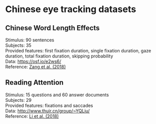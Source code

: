# Chinese eye tracking datasets

## Chinese Word Length Effects

Stimulus: 90 sentences  
Subjects: 35  
Provided features: first fixation duration, single fixation duration, gaze duration, total fixation duration, skipping probability    
Data: https://osf.io/e2ws6/  
Reference: [Zang et al. (2018)](https://psycnet.apa.org/fulltext/2018-58848-001.pdf)  

## Reading Attention

Stimulus: 15 questions and 60 answer documents  
Subjects: 29  
Provided features: fixations and saccades    
Data: http://www.thuir.cn/group/~YQLiu/    
Reference: [Li et al. (2018)](http://www.thuir.cn/group/~YQLiu/publications/CIKM18Li.pdf)

